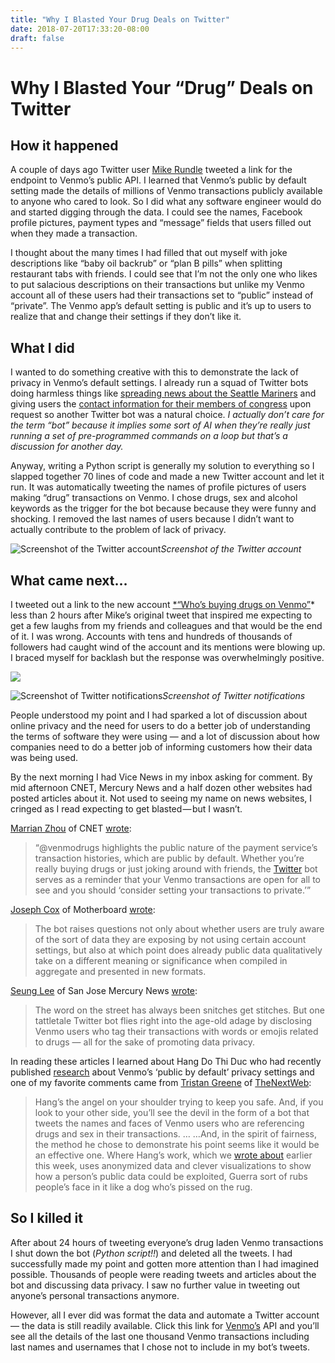 ```yaml
---
title: "Why I Blasted Your Drug Deals on Twitter"
date: 2018-07-20T17:33:20-08:00
draft: false
---
```


# Why I Blasted Your “Drug” Deals on Twitter

## How it happened

A couple of days ago Twitter user [Mike Rundle]() tweeted a link for the endpoint to Venmo’s public API. I learned that Venmo’s public by default setting made the details of millions of Venmo transactions publicly available to anyone who cared to look. So I did what any software engineer would do and started digging through the data. I could see the names, Facebook profile pictures, payment types and “message” fields that users filled out when they made a transaction.

I thought about the many times I had filled that out myself with joke descriptions like “baby oil backrub” or “plan B pills” when splitting restaurant tabs with friends. I could see that I’m not the only one who likes to put salacious descriptions on their transactions but unlike my Venmo account all of these users had their transactions set to “public” instead of “private”. The Venmo app’s default setting is public and it’s up to users to realize that and change their settings if they don’t like it.

## What I did

I wanted to do something creative with this to demonstrate the lack of privacy in Venmo’s default settings. I already run a squad of Twitter bots doing harmless things like [spreading news about the Seattle Mariners](http://twitter.com/reddit_mariners) and giving users the [contact information for their members of congress](http://twitter.com/findyourreps) upon request so another Twitter bot was a natural choice. *I actually don’t care for the term “bot” because it implies some sort of AI when they’re really just running a set of pre-programmed commands on a loop but that’s a discussion for another day.*

Anyway, writing a Python script is generally my solution to everything so I slapped together 70 lines of code and made a new Twitter account and let it run. It was automatically tweeting the names of profile pictures of users making “drug” transactions on Venmo. I chose drugs, sex and alcohol keywords as the trigger for the bot because because they were funny and shocking. I removed the last names of users because I didn’t want to actually contribute to the problem of lack of privacy.

![Screenshot of the Twitter account](https://cdn-images-1.medium.com/max/2000/1*1bAIy-evLkrEsucD6A-L8g.png)*Screenshot of the Twitter account*

## What came next…

I tweeted out a link to the new account [*“Who’s buying drugs on Venmo”](http://twitter.com/venmodrugs)* less than 2 hours after Mike’s original tweet that inspired me expecting to get a few laughs from my friends and colleagues and that would be the end of it. I was wrong. Accounts with tens and hundreds of thousands of followers had caught wind of the account and its mentions were blowing up. I braced myself for backlash but the response was overwhelmingly positive.

![](https://cdn-images-1.medium.com/max/2000/1*I9qzPSzy6q4OVTd8svJFYQ.png)

![Screenshot of Twitter notifications](https://cdn-images-1.medium.com/max/2000/1*b7g4vbDchE3QBLWgMbBwFg.png)*Screenshot of Twitter notifications*

People understood my point and I had sparked a lot of discussion about online privacy and the need for users to do a better job of understanding the terms of software they were using — and a lot of discussion about how companies need to do a better job of informing customers how their data was being used.

By the next morning I had Vice News in my inbox asking for comment. By mid afternoon CNET, Mercury News and a half dozen other websites had posted articles about it. Not used to seeing my name on news websites, I cringed as I read expecting to get blasted — but I wasn’t.

[Marrian Zhou](undefined) of CNET [wrote](https://www.cnet.com/news/how-to-get-caught-buying-drugs-on-venmo-this-twitter-bot/):
> “@venmodrugs highlights the public nature of the payment service’s transaction histories, which are public by default. Whether you’re really buying drugs or just joking around with friends, the [Twitter](https://www.cnet.com/tags/twitter/) bot serves as a reminder that your Venmo transactions are open for all to see and you should ‘consider setting your transactions to private.’”

[Joseph Cox](undefined) of Motherboard [wrote](https://motherboard.vice.com/amp/en_us/article/qvmkvx/twitter-bot-venmo-buying-drugs-photo-names):
> The bot raises questions not only about whether users are truly aware of the sort of data they are exposing by not using certain account settings, but also at which point does already public data qualitatively take on a different meaning or significance when compiled in aggregate and presented in new formats.

[Seung Lee](http://seungylee.tumblr.com/) of San Jose Mercury News [wrote](https://www.mercurynews.com/2018/07/20/venmo-a-friend-about-drugs-or-sex-and-this-twitter-bot-will-rat-you-out/):
> The word on the street has always been snitches get stitches. But one tattletale Twitter bot flies right into the age-old adage by disclosing Venmo users who tag their transactions with words or emojis related to drugs — all for the sake of promoting data privacy.

In reading these articles I learned about Hang Do Thi Duc who had recently published [research](https://publicbydefault.fyi/) about Venmo’s ‘public by default’ privacy settings and one of my favorite comments came from [Tristan Greene](https://thenextweb.com/author/tristangreen/) of [TheNextWeb](https://thenextweb.com/artificial-intelligence/2018/07/19/twitter-bots-are-running-amok-with-your-public-venmo-data/):
> Hang’s the angel on your shoulder trying to keep you safe. And, if you look to your other side, you’ll see the devil in the form of a bot that tweets the names and faces of Venmo users who are referencing drugs and sex in their transactions. …
> …And, in the spirit of fairness, the method he chose to demonstrate his point seems like it would be an effective one. Where Hang’s work, which we [wrote about](https://thenextweb.com/security/2018/07/17/this-visualization-of-venmos-public-data-is-terrifying/) earlier this week, uses anonymized data and clever visualizations to show how a person’s public data could be exploited, Guerra sort of rubs people’s face in it like a dog who’s pissed on the rug.

## So I killed it

After about 24 hours of tweeting everyone’s drug laden Venmo transactions I shut down the bot (*Python script!!*) and deleted all the tweets. I had successfully made my point and gotten more attention than I had imagined possible. Thousands of people were reading tweets and articles about the bot and discussing data privacy. I saw no further value in tweeting out anyone’s personal transactions anymore.

However, all I ever did was format the data and automate a Twitter account — the data is still readily available. Click this link for [Venmo’s](https://venmo.com/api/v5/public?limit=1000) API and you’ll see all the details of the last one thousand Venmo transactions including last names and usernames that I chose not to include in my bot’s tweets.